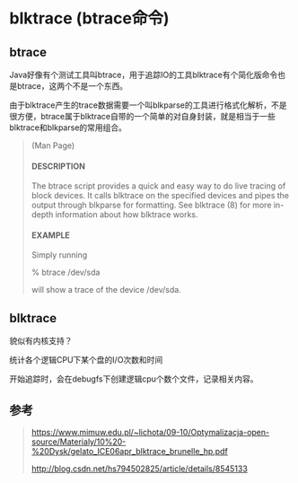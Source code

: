 # blktrace (btrace命令)

## btrace

Java好像有个测试工具叫btrace，用于追踪IO的工具blktrace有个简化版命令也是btrace，这两个不是一个东西。

由于blktrace产生的trace数据需要一个叫blkparse的工具进行格式化解析，不是很方便，btrace属于blktrace自带的一个简单的对自身封装，就是相当于一些blktrace和blkparse的常用组合。

> (Man Page) 
>
> #### DESCRIPTION
> The btrace script provides a quick and easy way to do live tracing of block devices. It calls blktrace on the specified devices and pipes the output through blkparse for formatting. See blktrace (8) for more in-depth information about how blktrace works.
> #### EXAMPLE
> Simply running
>
>    % btrace /dev/sda
>
> will show a trace of the device /dev/sda.


## blktrace

貌似有内核支持？

统计各个逻辑CPU下某个盘的I/O次数和时间

开始追踪时，会在debugfs下创建逻辑cpu个数个文件，记录相关内容。


## 参考
> https://www.mimuw.edu.pl/~lichota/09-10/Optymalizacja-open-source/Materialy/10%20-%20Dysk/gelato_ICE06apr_blktrace_brunelle_hp.pdf
>
> http://blog.csdn.net/hs794502825/article/details/8545133